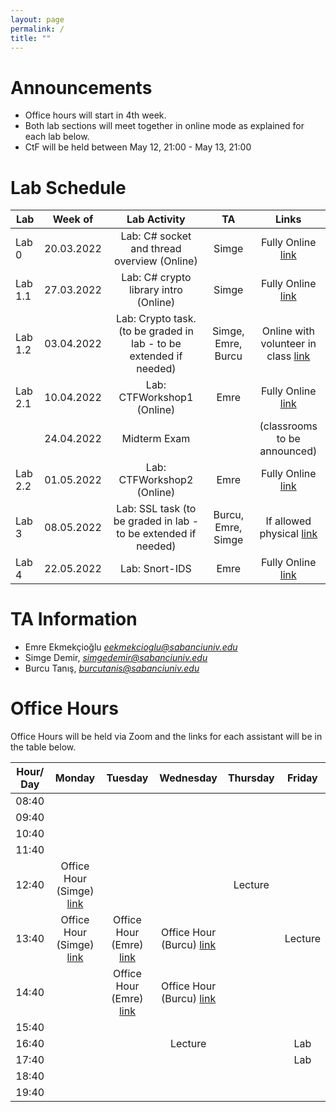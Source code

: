```yaml
---
layout: page
permalink: /
title: ""
---
```


# Announcements
- Office hours will start in 4th week.
- Both lab sections will meet together in online mode as explained for each lab below.
- CtF will be held between May 12, 21:00 - May 13, 21:00


# Lab Schedule

| Lab          |         Week of        |                                     Lab Activity                                     |      TA      |  Links          |
| ------------ | :-------------------:  | :----------------------------------------------------------------------------------: | :----------: |   :----------:  |
| Lab 0        |        20.03.2022       |                         Lab: C# socket and thread overview (Online)                         |     Simge    |   Fully Online   [link](https://sabanciuniv.zoom.us/j/91965915494?pwd=U0pqQUhtQ2I4T3JaSmNnSFYvYUJZUT09)                 |
| Lab 1.1      |       27.03.2022       |                             Lab: C# crypto library intro (Online)                             |     Simge    |    Fully Online [link](https://sabanciuniv.zoom.us/j/91965915494?pwd=U0pqQUhtQ2I4T3JaSmNnSFYvYUJZUT09)                 |
| Lab 1.2      |       03.04.2022       |           Lab: Crypto task. (to be graded in lab - to be extended if needed)                             |  Simge, Emre, Burcu| Online with volunteer in class [link](https://sabanciuniv.zoom.us/j/91965915494?pwd=U0pqQUhtQ2I4T3JaSmNnSFYvYUJZUT09)                     |
| Lab 2.1      |       10.04.2022       |                                       Lab: CTFWorkshop1 (Online)                                  |     Emre    |     Fully Online [link](https://sabanciuniv.zoom.us/j/4338792918?pwd=VFkzZGNxYXIyelpyTExpc211MXZjUT09)            |
|              |       24.04.2022       |                                Midterm Exam           |                                             |     (classrooms to be announced)     |
| Lab 2.2      |       01.05.2022       |             Lab: CTFWorkshop2 (Online)                                 |     Emre    |     Fully Online [link](https://sabanciuniv.zoom.us/j/4338792918?pwd=VFkzZGNxYXIyelpyTExpc211MXZjUT09)            |
| Lab 3        |       08.05.2022       |           Lab: SSL task (to be graded in lab - to be extended if needed)                                         |  Burcu, Emre, Simge  | If allowed physical [link](https://sabanciuniv.zoom.us/j/4141793585)                |
| Lab 4        |       22.05.2022       |                                   Lab: Snort-IDS                                     |     Emre     |      Fully Online [link](https://sabanciuniv.zoom.us/j/4338792918?pwd=VFkzZGNxYXIyelpyTExpc211MXZjUT09)           |



# TA Information

- Emre Ekmekçioğlu *eekmekcioglu@sabanciuniv.edu*
- Simge Demir, *simgedemir@sabanciuniv.edu*  
- Burcu Tanış, *burcutanis@sabanciuniv.edu*


# Office Hours

Office Hours will be held via Zoom and the links for each assistant will be in the table below. 




| Hour/ Day |     **Monday**      |     **Tuesday**     |    **Wednesday**    |    **Thursday**     |     **Friday**      |
| :-------: | :-----------------: |    :-----------:    |   :-------------:   |   :-------------:   | :-----------------: |
|   08:40   |                     |                     |                     |              |                     |
|   09:40   |                     |                     |                     |              |                     |
|   10:40   |                     |                     |                     |                     |                     |
|   11:40   |                     |                     |                     |                     |                     |
|   12:40   |    Office Hour (Simge) [link](https://sabanciuniv.zoom.us/j/99854937621?pwd=dWcvSTNDS3FtaWFXWWRJS3Y2VGprQT09)         |                     |               |      Lecture        |
|   13:40   | Office Hour (Simge) [link](https://sabanciuniv.zoom.us/j/99854937621?pwd=dWcvSTNDS3FtaWFXWWRJS3Y2VGprQT09) |  Office Hour (Emre) [link](https://sabanciuniv.zoom.us/j/4338792918?pwd=VFkzZGNxYXIyelpyTExpc211MXZjUT09)                   |  Office Hour (Burcu) [link](https://sabanciuniv.zoom.us/j/98731692936)                 |                |  Lecture         |
|   14:40   |                     |  Office Hour (Emre) [link](https://sabanciuniv.zoom.us/j/4338792918?pwd=VFkzZGNxYXIyelpyTExpc211MXZjUT09)                   |   Office Hour (Burcu) [link](https://sabanciuniv.zoom.us/j/98731692936)                    |                     |                     |
|   15:40   |              |                     |                      |                     |                     |
|   16:40   |                     |                  |    Lecture                 |                     |     Lab                |
|   17:40   |                     |                    |                  |                     |    Lab                |
|   18:40   |                     |                     |                  |                     |                     |
|   19:40   |                     |                     |                     |                     |                     |
 

